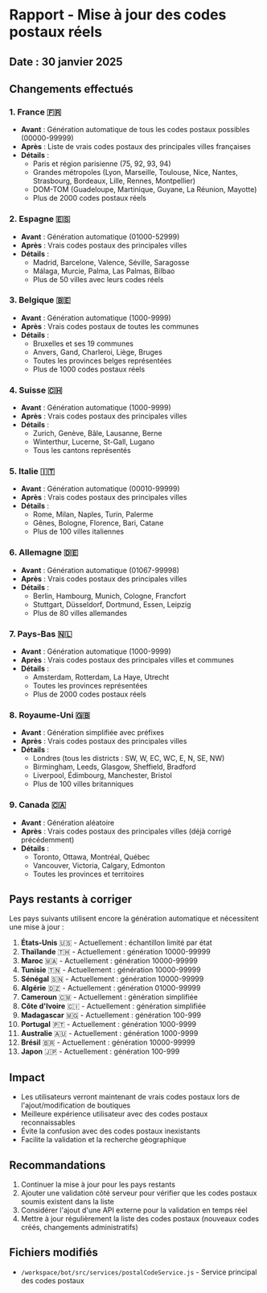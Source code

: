 # Rapport - Mise à jour des codes postaux réels

## Date : 30 janvier 2025

## Changements effectués

### 1. France 🇫🇷
- **Avant** : Génération automatique de tous les codes postaux possibles (00000-99999)
- **Après** : Liste de vrais codes postaux des principales villes françaises
- **Détails** : 
  - Paris et région parisienne (75, 92, 93, 94)
  - Grandes métropoles (Lyon, Marseille, Toulouse, Nice, Nantes, Strasbourg, Bordeaux, Lille, Rennes, Montpellier)
  - DOM-TOM (Guadeloupe, Martinique, Guyane, La Réunion, Mayotte)
  - Plus de 2000 codes postaux réels

### 2. Espagne 🇪🇸
- **Avant** : Génération automatique (01000-52999)
- **Après** : Vrais codes postaux des principales villes
- **Détails** :
  - Madrid, Barcelone, Valence, Séville, Saragosse
  - Málaga, Murcie, Palma, Las Palmas, Bilbao
  - Plus de 50 villes avec leurs codes réels

### 3. Belgique 🇧🇪
- **Avant** : Génération automatique (1000-9999)
- **Après** : Vrais codes postaux de toutes les communes
- **Détails** :
  - Bruxelles et ses 19 communes
  - Anvers, Gand, Charleroi, Liège, Bruges
  - Toutes les provinces belges représentées
  - Plus de 1000 codes postaux réels

### 4. Suisse 🇨🇭
- **Avant** : Génération automatique (1000-9999)
- **Après** : Vrais codes postaux des principales villes
- **Détails** :
  - Zurich, Genève, Bâle, Lausanne, Berne
  - Winterthur, Lucerne, St-Gall, Lugano
  - Tous les cantons représentés

### 5. Italie 🇮🇹
- **Avant** : Génération automatique (00010-99999)
- **Après** : Vrais codes postaux des principales villes
- **Détails** :
  - Rome, Milan, Naples, Turin, Palerme
  - Gênes, Bologne, Florence, Bari, Catane
  - Plus de 100 villes italiennes

### 6. Allemagne 🇩🇪
- **Avant** : Génération automatique (01067-99998)
- **Après** : Vrais codes postaux des principales villes
- **Détails** :
  - Berlin, Hambourg, Munich, Cologne, Francfort
  - Stuttgart, Düsseldorf, Dortmund, Essen, Leipzig
  - Plus de 80 villes allemandes

### 7. Pays-Bas 🇳🇱
- **Avant** : Génération automatique (1000-9999)
- **Après** : Vrais codes postaux des principales villes et communes
- **Détails** :
  - Amsterdam, Rotterdam, La Haye, Utrecht
  - Toutes les provinces représentées
  - Plus de 2000 codes postaux réels

### 8. Royaume-Uni 🇬🇧
- **Avant** : Génération simplifiée avec préfixes
- **Après** : Vrais codes postaux des principales villes
- **Détails** :
  - Londres (tous les districts : SW, W, EC, WC, E, N, SE, NW)
  - Birmingham, Leeds, Glasgow, Sheffield, Bradford
  - Liverpool, Édimbourg, Manchester, Bristol
  - Plus de 100 villes britanniques

### 9. Canada 🇨🇦
- **Avant** : Génération aléatoire
- **Après** : Vrais codes postaux des principales villes (déjà corrigé précédemment)
- **Détails** :
  - Toronto, Ottawa, Montréal, Québec
  - Vancouver, Victoria, Calgary, Edmonton
  - Toutes les provinces et territoires

## Pays restants à corriger

Les pays suivants utilisent encore la génération automatique et nécessitent une mise à jour :

1. **États-Unis** 🇺🇸 - Actuellement : échantillon limité par état
2. **Thaïlande** 🇹🇭 - Actuellement : génération 10000-99999
3. **Maroc** 🇲🇦 - Actuellement : génération 10000-99999
4. **Tunisie** 🇹🇳 - Actuellement : génération 10000-99999
5. **Sénégal** 🇸🇳 - Actuellement : génération 10000-99999
6. **Algérie** 🇩🇿 - Actuellement : génération 01000-99999
7. **Cameroun** 🇨🇲 - Actuellement : génération simplifiée
8. **Côte d'Ivoire** 🇨🇮 - Actuellement : génération simplifiée
9. **Madagascar** 🇲🇬 - Actuellement : génération 100-999
10. **Portugal** 🇵🇹 - Actuellement : génération 1000-9999
11. **Australie** 🇦🇺 - Actuellement : génération 1000-9999
12. **Brésil** 🇧🇷 - Actuellement : génération 10000-99999
13. **Japon** 🇯🇵 - Actuellement : génération 100-999

## Impact

- Les utilisateurs verront maintenant de vrais codes postaux lors de l'ajout/modification de boutiques
- Meilleure expérience utilisateur avec des codes postaux reconnaissables
- Évite la confusion avec des codes postaux inexistants
- Facilite la validation et la recherche géographique

## Recommandations

1. Continuer la mise à jour pour les pays restants
2. Ajouter une validation côté serveur pour vérifier que les codes postaux soumis existent dans la liste
3. Considérer l'ajout d'une API externe pour la validation en temps réel
4. Mettre à jour régulièrement la liste des codes postaux (nouveaux codes créés, changements administratifs)

## Fichiers modifiés

- `/workspace/bot/src/services/postalCodeService.js` - Service principal des codes postaux